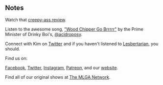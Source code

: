 ## Notes

Watch that [creepy-ass review](https://www.youtube.com/watch?v=Y9CQxIu9_cw&ab_channel=mrgirl).

Listen to the awesome song, ["Wood Chipper Go Brrrrr"](https://twitter.com/acidroposy/status/1305246326855266304?s=20) by the Prime Minister of Drinky Boi's, [@acidroposy](https://twitter.com/acidroposy).

Connect with Kim on [Twitter](https://twitter.com/lesbertarian) and if you haven't listened to [Lesbertarian](https://lesbertarian.com/), you should.

Find us on:

[Facebook](https://facebook.com/thisismlga), [Twitter](https://twitter.com/thisismlga), [Instagram](https://instagram.com/thisismlga), [Patreon](https://www.patreon.com/ThisIsMLGA), and our [website](https://thisismlga.com).

Find all of our original shows at [The MLGA Network](https://mlganetwork.com).

